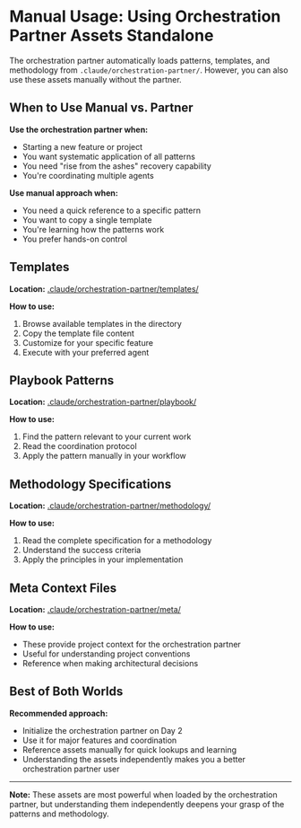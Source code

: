 # Manual Usage: Using Orchestration Partner Assets Standalone

The orchestration partner automatically loads patterns, templates, and methodology from `.claude/orchestration-partner/`. However, you can also use these assets manually without the partner.

## When to Use Manual vs. Partner

**Use the orchestration partner when:**
- Starting a new feature or project
- You want systematic application of all patterns
- You need "rise from the ashes" recovery capability
- You're coordinating multiple agents

**Use manual approach when:**
- You need a quick reference to a specific pattern
- You want to copy a single template
- You're learning how the patterns work
- You prefer hands-on control

## Templates

**Location:** [.claude/orchestration-partner/templates/](../../.claude/orchestration-partner/templates/)

**How to use:**
1. Browse available templates in the directory
2. Copy the template file content
3. Customize for your specific feature
4. Execute with your preferred agent

## Playbook Patterns

**Location:** [.claude/orchestration-partner/playbook/](../../.claude/orchestration-partner/playbook/)

**How to use:**
1. Find the pattern relevant to your current work
2. Read the coordination protocol
3. Apply the pattern manually in your workflow

## Methodology Specifications

**Location:** [.claude/orchestration-partner/methodology/](../../.claude/orchestration-partner/methodology/)

**How to use:**
1. Read the complete specification for a methodology
2. Understand the success criteria
3. Apply the principles in your implementation

## Meta Context Files

**Location:** [.claude/orchestration-partner/meta/](../../.claude/orchestration-partner/meta/)

**How to use:**
- These provide project context for the orchestration partner
- Useful for understanding project conventions
- Reference when making architectural decisions

## Best of Both Worlds

**Recommended approach:**
- Initialize the orchestration partner on Day 2
- Use it for major features and coordination
- Reference assets manually for quick lookups and learning
- Understanding the assets independently makes you a better orchestration partner user

---

**Note:** These assets are most powerful when loaded by the orchestration partner, but understanding them independently deepens your grasp of the patterns and methodology.
